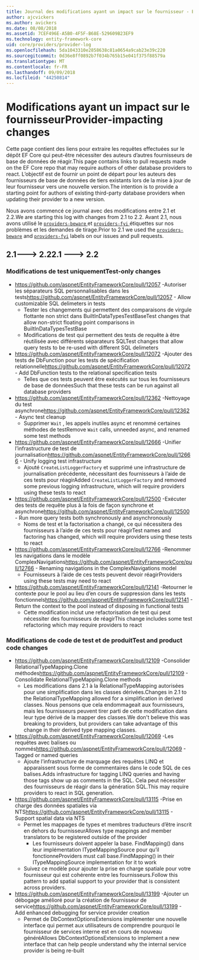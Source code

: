 ```yaml
---
title: Journal des modifications ayant un impact sur le fournisseur - EF Core
author: ajcvickers
ms.author: avickers
ms.date: 08/08/2018
ms.assetid: 7CEF496E-A5B0-4F5F-B68E-529609B23EF9
ms.technology: entity-framework-core
uid: core/providers/provider-log
ms.openlocfilehash: 5da1043310e2858638c81a0654a9cab23e39c220
ms.sourcegitcommit: 0d36e8ff0892b7f034b765b15e041f375f88579a
ms.translationtype: MT
ms.contentlocale: fr-FR
ms.lasthandoff: 09/09/2018
ms.locfileid: "44250814"
---
```

# <a name="provider-impacting-changes"></a><span data-ttu-id="9f85c-102">Modifications ayant un impact sur le fournisseur</span><span class="sxs-lookup"><span data-stu-id="9f85c-102">Provider-impacting changes</span></span>

<span data-ttu-id="9f85c-103">Cette page contient des liens pour extraire les requêtes effectuées sur le dépôt EF Core qui peut-être nécessiter des auteurs d’autres fournisseurs de base de données de réagir.</span><span class="sxs-lookup"><span data-stu-id="9f85c-103">This page contains links to pull requests made on the EF Core repo that may require authors of other database providers to react.</span></span> <span data-ttu-id="9f85c-104">L’objectif est de fournir un point de départ pour les auteurs des fournisseurs de base de données de tiers existants lors de la mise à jour de leur fournisseur vers une nouvelle version.</span><span class="sxs-lookup"><span data-stu-id="9f85c-104">The intention is to provide a starting point for authors of existing third-party database providers when updating their provider to a new version.</span></span>

<span data-ttu-id="9f85c-105">Nous avons commencé ce journal avec des modifications entre 2.1 et 2.2.</span><span class="sxs-lookup"><span data-stu-id="9f85c-105">We are starting this log with changes from 2.1 to 2.2.</span></span> <span data-ttu-id="9f85c-106">Avant 2.1, nous avons utilisé le [ `providers-beware` ](https://github.com/aspnet/EntityFrameworkCore/labels/providers-beware) et [ `providers-fyi` ](https://github.com/aspnet/EntityFrameworkCore/labels/providers-fyi) étiquettes sur nos problèmes et les demandes de tirage.</span><span class="sxs-lookup"><span data-stu-id="9f85c-106">Prior to 2.1 we used the [`providers-beware`](https://github.com/aspnet/EntityFrameworkCore/labels/providers-beware) and [`providers-fyi`](https://github.com/aspnet/EntityFrameworkCore/labels/providers-fyi) labels on our issues and pull requests.</span></span>

## <a name="21-----22"></a><span data-ttu-id="9f85c-107">2.1---> 2.2</span><span class="sxs-lookup"><span data-stu-id="9f85c-107">2.1 ---> 2.2</span></span>

### <a name="test-only-changes"></a><span data-ttu-id="9f85c-108">Modifications de test uniquement</span><span class="sxs-lookup"><span data-stu-id="9f85c-108">Test-only changes</span></span>

* <span data-ttu-id="9f85c-109">https://github.com/aspnet/EntityFrameworkCore/pull/12057 -Autoriser les séparateurs SQL personnalisables dans les tests</span><span class="sxs-lookup"><span data-stu-id="9f85c-109">https://github.com/aspnet/EntityFrameworkCore/pull/12057 - Allow customizable SQL delimeters in tests</span></span>
  * <span data-ttu-id="9f85c-110">Tester les changements qui permettent des comparaisons de virgule flottante non strict dans BuiltInDataTypesTestBase</span><span class="sxs-lookup"><span data-stu-id="9f85c-110">Test changes that allow non-strict floating point comparisons in BuiltInDataTypesTestBase</span></span>
  * <span data-ttu-id="9f85c-111">Modifications de test qui permettent des tests de requête à être réutilisée avec différents séparateurs SQL</span><span class="sxs-lookup"><span data-stu-id="9f85c-111">Test changes that allow query tests to be re-used with different SQL delimeters</span></span>
* <span data-ttu-id="9f85c-112">https://github.com/aspnet/EntityFrameworkCore/pull/12072 -Ajouter des tests de DbFunction pour les tests de spécification relationnelle</span><span class="sxs-lookup"><span data-stu-id="9f85c-112">https://github.com/aspnet/EntityFrameworkCore/pull/12072 - Add DbFunction tests to the relational specification tests</span></span>
  * <span data-ttu-id="9f85c-113">Telles que ces tests peuvent être exécutés sur tous les fournisseurs de base de données</span><span class="sxs-lookup"><span data-stu-id="9f85c-113">Such that these tests can be run against all database providers</span></span>
* <span data-ttu-id="9f85c-114">https://github.com/aspnet/EntityFrameworkCore/pull/12362 -Nettoyage du test asynchrone</span><span class="sxs-lookup"><span data-stu-id="9f85c-114">https://github.com/aspnet/EntityFrameworkCore/pull/12362 - Async test cleanup</span></span>
  * <span data-ttu-id="9f85c-115">Supprimer `Wait` , les appels inutiles async et renommé certaines méthodes de test</span><span class="sxs-lookup"><span data-stu-id="9f85c-115">Remove `Wait` calls, unneeded async, and renamed some test methods</span></span>
* <span data-ttu-id="9f85c-116">https://github.com/aspnet/EntityFrameworkCore/pull/12666 -Unifier l’infrastructure de test de journalisation</span><span class="sxs-lookup"><span data-stu-id="9f85c-116">https://github.com/aspnet/EntityFrameworkCore/pull/12666 - Unify logging test infrastructure</span></span>
  * <span data-ttu-id="9f85c-117">Ajouté `CreateListLoggerFactory` et supprimé une infrastructure de journalisation précédente, nécessitant des fournisseurs à l’aide de ces tests pour réagir</span><span class="sxs-lookup"><span data-stu-id="9f85c-117">Added `CreateListLoggerFactory` and removed some previous logging infrastructure, which will require providers using these tests to react</span></span>
* <span data-ttu-id="9f85c-118">https://github.com/aspnet/EntityFrameworkCore/pull/12500 -Exécuter des tests de requête plus à la fois de façon synchrone et asynchrone</span><span class="sxs-lookup"><span data-stu-id="9f85c-118">https://github.com/aspnet/EntityFrameworkCore/pull/12500 - Run more query tests both synchronously and asynchronously</span></span>
  * <span data-ttu-id="9f85c-119">Noms de test et la factorisation a changé, ce qui nécessitera des fournisseurs à l’aide de ces tests pour réagir</span><span class="sxs-lookup"><span data-stu-id="9f85c-119">Test names and factoring has changed, which will require providers using these tests to react</span></span>
* <span data-ttu-id="9f85c-120">https://github.com/aspnet/EntityFrameworkCore/pull/12766 -Renommer les navigations dans le modèle ComplexNavigations</span><span class="sxs-lookup"><span data-stu-id="9f85c-120">https://github.com/aspnet/EntityFrameworkCore/pull/12766 - Renaming navigations in the ComplexNavigations model</span></span>
  * <span data-ttu-id="9f85c-121">Fournisseurs à l’aide de ces tests peuvent devoir réagir</span><span class="sxs-lookup"><span data-stu-id="9f85c-121">Providers using these tests may need to react</span></span>
* <span data-ttu-id="9f85c-122">https://github.com/aspnet/EntityFrameworkCore/pull/12141 -Retourner le contexte pour le pool au lieu d’en cours de suppression dans les tests fonctionnels</span><span class="sxs-lookup"><span data-stu-id="9f85c-122">https://github.com/aspnet/EntityFrameworkCore/pull/12141 - Return the context to the pool instead of disposing in functional tests</span></span>
  * <span data-ttu-id="9f85c-123">Cette modification inclut une refactorisation de test qui peut nécessiter des fournisseurs de réagir</span><span class="sxs-lookup"><span data-stu-id="9f85c-123">This change includes some test refactoring which may require providers to react</span></span>


### <a name="test-and-product-code-changes"></a><span data-ttu-id="9f85c-124">Modifications de code de test et de produit</span><span class="sxs-lookup"><span data-stu-id="9f85c-124">Test and product code changes</span></span>

* <span data-ttu-id="9f85c-125">https://github.com/aspnet/EntityFrameworkCore/pull/12109 -Consolider RelationalTypeMapping.Clone méthodes</span><span class="sxs-lookup"><span data-stu-id="9f85c-125">https://github.com/aspnet/EntityFrameworkCore/pull/12109 - Consolidate RelationalTypeMapping.Clone methods</span></span>
  * <span data-ttu-id="9f85c-126">Les modifications dans 2.1 à la RelationalTypeMapping autorisées pour une simplification dans les classes dérivées.</span><span class="sxs-lookup"><span data-stu-id="9f85c-126">Changes in 2.1 to the RelationalTypeMapping allowed for a simplification in derived classes.</span></span> <span data-ttu-id="9f85c-127">Nous pensons que cela endommageait aux fournisseurs, mais les fournisseurs peuvent tirer parti de cette modification dans leur type dérivé de la mapper des classes.</span><span class="sxs-lookup"><span data-stu-id="9f85c-127">We don't believe this was breaking to providers, but providers can take advantage of this change in their derived type mapping classes.</span></span>
* <span data-ttu-id="9f85c-128">https://github.com/aspnet/EntityFrameworkCore/pull/12069 -Les requêtes avec balises ou nommés</span><span class="sxs-lookup"><span data-stu-id="9f85c-128">https://github.com/aspnet/EntityFrameworkCore/pull/12069 - Tagged or named queries</span></span>
  * <span data-ttu-id="9f85c-129">Ajoute l’infrastructure de marquage des requêtes LINQ et apparaissent sous forme de commentaires dans le code SQL de ces balises.</span><span class="sxs-lookup"><span data-stu-id="9f85c-129">Adds infrastructure for tagging LINQ queries and having those tags show up as comments in the SQL.</span></span> <span data-ttu-id="9f85c-130">Cela peut nécessiter des fournisseurs de réagir dans la génération SQL.</span><span class="sxs-lookup"><span data-stu-id="9f85c-130">This may require providers to react in SQL generation.</span></span>
* <span data-ttu-id="9f85c-131">https://github.com/aspnet/EntityFrameworkCore/pull/13115 -Prise en charge des données spatiales via NTS</span><span class="sxs-lookup"><span data-stu-id="9f85c-131">https://github.com/aspnet/EntityFrameworkCore/pull/13115 - Support spatial data via NTS</span></span>
  * <span data-ttu-id="9f85c-132">Permet les mappages de types et membres traducteurs d’être inscrit en dehors du fournisseur</span><span class="sxs-lookup"><span data-stu-id="9f85c-132">Allows type mappings and member translators to be registered outside of the provider</span></span>
    * <span data-ttu-id="9f85c-133">Les fournisseurs doivent appeler la base. FindMapping() dans leur implémentation ITypeMappingSource pour qu’il fonctionne</span><span class="sxs-lookup"><span data-stu-id="9f85c-133">Providers must call base.FindMapping() in their ITypeMappingSource implementation for it to work</span></span>
  * <span data-ttu-id="9f85c-134">Suivez ce modèle pour ajouter la prise en charge spatiale pour votre fournisseur qui est cohérente entre les fournisseurs.</span><span class="sxs-lookup"><span data-stu-id="9f85c-134">Follow this pattern to add spatial support to your provider that is consistent across providers.</span></span>
* <span data-ttu-id="9f85c-135">https://github.com/aspnet/EntityFrameworkCore/pull/13199 -Ajouter un débogage amélioré pour la création de fournisseur de service</span><span class="sxs-lookup"><span data-stu-id="9f85c-135">https://github.com/aspnet/EntityFrameworkCore/pull/13199 - Add enhanced debugging for service provider creation</span></span>
  * <span data-ttu-id="9f85c-136">Permet de DbContextOptionsExtensions implémenter une nouvelle interface qui permet aux utilisateurs de comprendre pourquoi le fournisseur de services interne est en cours de nouveau généré</span><span class="sxs-lookup"><span data-stu-id="9f85c-136">Allows DbContextOptionsExtensions to implement a new interface that can help people understand why the internal service provider is being re-built</span></span>

